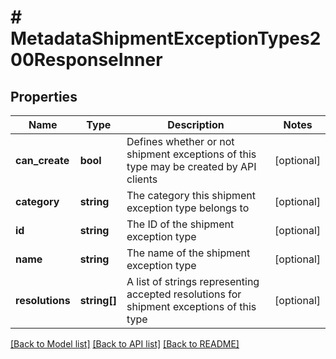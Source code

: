 # # MetadataShipmentExceptionTypes200ResponseInner

## Properties

Name | Type | Description | Notes
------------ | ------------- | ------------- | -------------
**can_create** | **bool** | Defines whether or not shipment exceptions of this type may be created by API clients | [optional]
**category** | **string** | The category this shipment exception type belongs to | [optional]
**id** | **string** | The ID of the shipment exception type | [optional]
**name** | **string** | The name of the shipment exception type | [optional]
**resolutions** | **string[]** | A list of strings representing accepted resolutions for shipment exceptions of this type | [optional]

[[Back to Model list]](../../README.md#models) [[Back to API list]](../../README.md#endpoints) [[Back to README]](../../README.md)
